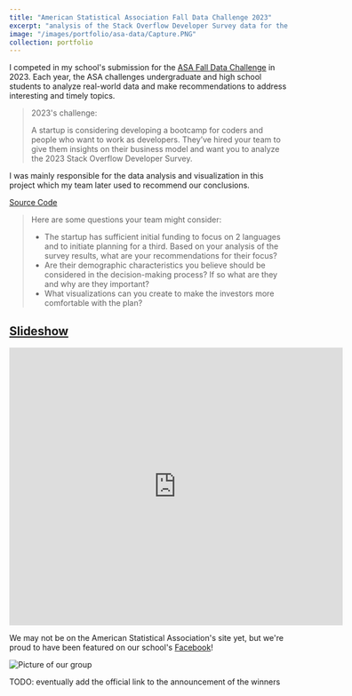 ```yaml
---
title: "American Statistical Association Fall Data Challenge 2023"
excerpt: "analysis of the Stack Overflow Developer Survey data for the Fall Data Challenge 2023"
image: "/images/portfolio/asa-data/Capture.PNG"
collection: portfolio
---
```

I competed in my school's submission for the [ASA Fall Data Challenge](https://community.amstat.org/asafalldatachallenge/home) in 2023. Each year, the ASA challenges undergraduate and high school students to analyze real-world data and make recommendations to address interesting and timely topics.

> 2023's challenge:
> 
> A startup is considering developing a bootcamp for coders and people who want to work as developers. They’ve hired your team to give them insights on their business model and want you to analyze the 2023 Stack Overflow Developer Survey.

I was mainly responsible for the data analysis and visualization in this project which my team later used to recommend our conclusions. 

[Source Code](https://github.com/ani-tiwary/ASAFallDataChallenge)

> Here are some questions your team might consider:
> 
> * The startup has sufficient initial funding to focus on 2 languages and to initiate planning for a third. Based on your analysis of the survey results, what are your recommendations for their focus?
> * Are their demographic characteristics you believe should be considered in the decision-making process? If so what are they and why are they important?
> * What visualizations can you create to make the investors more comfortable with the plan?

## [Slideshow](https://akeboss-tech.github.io/images/portfolio/asa-data/presentation.pdf)

<iframe src="http://docs.google.com/gview?url=https://akeboss-tech.github.io/images/portfolio/asa-data/presentation.pdf&embedded=true" 
style="width:600px; height:500px;" frameborder="0"></iframe>

We may not be on the American Statistical Association's site yet, but we're proud to have been featured on our school's [Facebook](https://www.facebook.com/permalink.php/?story_fbid=870567221745539&id=100063768064277)!

![Picture of our group](https://encrypted-tbn0.gstatic.com/images?q=tbn:ANd9GcSyhlQqw6ycNo3FDa9RJCTDctzTirNASmfKLQ&s)

TODO: eventually add the official link to the announcement of the winners